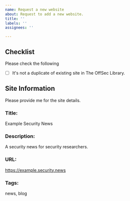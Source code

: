 ```yaml
---
name: Request a new website
about: Request to add a new website.
title: ''
labels: ''
assignees: ''

---
```


## Checklist

Please check the following

- [ ] It's not a duplicate of existing site in The OffSec Library.

## Site Information

Please provide me for the site details.

### Title:

Example Security News

### Description:

<!-- Copy&paste the content of `<meta name='description' content='...'>` in the `<head>` of the website as is. If not exist, refer to the about page or such. -->
A security news for security researchers.

### URL:

https://example.security.news

### Tags:

news, blog
